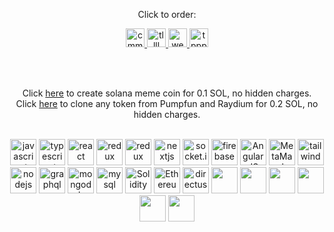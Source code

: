 <div style="text-align: center;">

<p>Click to order: </p>
<a href="https://www.fiverr.com/s/dDG6g9G"><img width="auto" height="30" alt="cmmm" src="https://github.com/user-attachments/assets/9ec1991a-f39a-4347-9758-ef159fbe0ddc" /> </a>  
<a href="https://www.fiverr.com/s/bdamPxX"><img width="auto" height="30" alt="tllll" src="https://github.com/user-attachments/assets/688a2e2e-0d18-4683-80d5-902c4608ee75" />   </a> 
<a href="https://www.fiverr.com/s/BRkdy17"><img width="auto" height="30" alt="weeeex" src="https://github.com/user-attachments/assets/ef1c3a07-4cf9-437d-9dfe-4f225217f1cb" />   </a> 
<a href="https://www.fiverr.com/s/WErkPKB"><img width="auto" height="30" alt="tppps" src="https://github.com/user-attachments/assets/592908fc-7115-402d-a51c-f4a02e7f3adc" />   </a> 

<br><br>

Click <a href="https://launchtool-sol.web.app/">here</a> to create solana meme coin for 0.1 SOL, no hidden charges.<br>
Click <a href="https://token-cloner.web.app/">here</a> to clone any token from Pumpfun and Raydium for 0.2 SOL, no hidden charges.
<br><br>

<img src="https://upload.wikimedia.org/wikipedia/commons/6/6a/JavaScript-logo.png" alt="javascript" width="auto" height="42"/> <img src="https://velog.velcdn.com/images/altjsvnf/post/071c2727-5ac0-448e-9535-309f89d016df/image.png" alt="typescript" width="auto" height="42"/> <img src="https://cdn4.iconfinder.com/data/icons/logos-3/600/React.js_logo-512.png" alt="react" width="auto" height="42"/> <img src="https://user-images.githubusercontent.com/77550580/169692845-46977ee6-691c-41c6-8498-f8e099550b83.png" alt="redux" width="auto" height="42"/> <img src="https://redux-saga.js.org/img/Redux-Saga-Logo.png" alt="redux" width="auto" height="42"/> <img src="https://d2nir1j4sou8ez.cloudfront.net/wp-content/uploads/2021/12/nextjs-boilerplate-logo.png" alt="nextjs" width="auto" height="42"/> <img src="https://avatars.githubusercontent.com/u/10566080?s=280&v=4" alt="socket.io" width="auto" height="42"/> <img src="https://brandslogos.com/wp-content/uploads/thumbs/firebase-logo-vector.svg" alt="firebase" width="auto" height="42"/> <img src="https://angular.io/assets/images/logos/angularjs/AngularJS-Shield.svg" alt="AngularJS" width="auto" height="42"/> <img src="https://upload.wikimedia.org/wikipedia/commons/thumb/3/36/MetaMask_Fox.svg/1200px-MetaMask_Fox.svg.png" alt="MetaMask" width="auto" height="42"/>  <img src="https://upload.wikimedia.org/wikipedia/commons/thumb/d/d5/Tailwind_CSS_Logo.svg/2560px-Tailwind_CSS_Logo.svg.png" alt="tailwind" width="auto" height="42"/>  <img src="https://cdn.freebiesupply.com/logos/large/2x/nodejs-1-logo-png-transparent.png" alt="nodejs" width="auto" height="42"/>    <img src="https://upload.wikimedia.org/wikipedia/commons/thumb/1/17/GraphQL_Logo.svg/2048px-GraphQL_Logo.svg.png" alt="graphql" width="auto" height="42"/> <img src="http://mongodb-js.github.io/leaf/mongodb-leaf_256x256.png" alt="mongodb" width="auto" height="42"/>
  <img src="https://download.logo.wine/logo/MySQL/MySQL-Logo.wine.png" alt="mysql" width="auto" height="42"/>   <img src="https://miro.medium.com/v2/resize:fit:625/1*r10aY2hiAoil8gwfZcPPWw.png" alt="Solidity" width="auto" height="42"/> <img src="https://cdn.worldvectorlogo.com/logos/ethereum-eth.svg" alt="Ethereum" width="auto" height="42"/> 
  <img src="https://www.fivespark.com/hs-fs/hubfs/Iconen%20en%20Logo%20s/Directus/Directus%20thumbnail-1.jpg?width=767&name=Directus%20thumbnail-1.jpg" alt="directus" width="auto" height="42"/> 
  <img src="https://www.freelogovectors.net/wp-content/uploads/2021/12/phantom-logo-freelogovectors.net_.png" width="auto" height="42"/>
  <img src="https://theme.zdassets.com/theme_assets/11354160/9b7490c9deeec505455726b72e4d1c24942041fd.png" width="auto" height="42"/>
  <img src="https://upload.wikimedia.org/wikipedia/en/b/b9/Solana_logo.png" width="auto" height="42"/>
  <img src="https://avatars.githubusercontent.com/u/95070156?s=200&v=4" width="auto" height="42"/>
  <img src="https://www.anchor-lang.com/icons/anchor.png" width="auto" height="42"/>
  <img src="https://i.ibb.co/kJDJ30R/fotor-20240422174928.png" width="auto" height="42"/>
  
</div>
